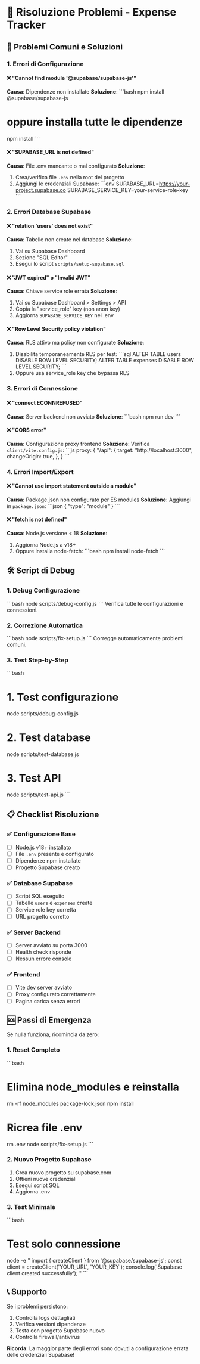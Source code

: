 # 🚨 Risoluzione Problemi - Expense Tracker

## 🔧 Problemi Comuni e Soluzioni

### 1. Errori di Configurazione

#### ❌ "Cannot find module '@supabase/supabase-js'"
**Causa**: Dipendenze non installate
**Soluzione**:
\`\`\`bash
npm install @supabase/supabase-js
# oppure installa tutte le dipendenze
npm install
\`\`\`

#### ❌ "SUPABASE_URL is not defined"
**Causa**: File .env mancante o mal configurato
**Soluzione**:
1. Crea/verifica file `.env` nella root del progetto
2. Aggiungi le credenziali Supabase:
\`\`\`env
SUPABASE_URL=https://your-project.supabase.co
SUPABASE_SERVICE_KEY=your-service-role-key
\`\`\`

### 2. Errori Database Supabase

#### ❌ "relation 'users' does not exist"
**Causa**: Tabelle non create nel database
**Soluzione**:
1. Vai su Supabase Dashboard
2. Sezione "SQL Editor"
3. Esegui lo script `scripts/setup-supabase.sql`

#### ❌ "JWT expired" o "Invalid JWT"
**Causa**: Chiave service role errata
**Soluzione**:
1. Vai su Supabase Dashboard > Settings > API
2. Copia la "service_role" key (non anon key)
3. Aggiorna `SUPABASE_SERVICE_KEY` nel .env

#### ❌ "Row Level Security policy violation"
**Causa**: RLS attivo ma policy non configurate
**Soluzione**:
1. Disabilita temporaneamente RLS per test:
\`\`\`sql
ALTER TABLE users DISABLE ROW LEVEL SECURITY;
ALTER TABLE expenses DISABLE ROW LEVEL SECURITY;
\`\`\`
2. Oppure usa service_role key che bypassa RLS

### 3. Errori di Connessione

#### ❌ "connect ECONNREFUSED"
**Causa**: Server backend non avviato
**Soluzione**:
\`\`\`bash
npm run dev
\`\`\`

#### ❌ "CORS error"
**Causa**: Configurazione proxy frontend
**Soluzione**:
Verifica `client/vite.config.js`:
\`\`\`js
proxy: {
  "/api": {
    target: "http://localhost:3000",
    changeOrigin: true,
  },
}
\`\`\`

### 4. Errori Import/Export

#### ❌ "Cannot use import statement outside a module"
**Causa**: Package.json non configurato per ES modules
**Soluzione**:
Aggiungi in `package.json`:
\`\`\`json
{
  "type": "module"
}
\`\`\`

#### ❌ "fetch is not defined"
**Causa**: Node.js versione < 18
**Soluzione**:
1. Aggiorna Node.js a v18+
2. Oppure installa node-fetch:
\`\`\`bash
npm install node-fetch
\`\`\`

## 🛠️ Script di Debug

### 1. Debug Configurazione
\`\`\`bash
node scripts/debug-config.js
\`\`\`
Verifica tutte le configurazioni e connessioni.

### 2. Correzione Automatica
\`\`\`bash
node scripts/fix-setup.js
\`\`\`
Corregge automaticamente problemi comuni.

### 3. Test Step-by-Step
\`\`\`bash
# 1. Test configurazione
node scripts/debug-config.js

# 2. Test database
node scripts/test-database.js

# 3. Test API
node scripts/test-api.js
\`\`\`

## 📋 Checklist Risoluzione

### ✅ Configurazione Base
- [ ] Node.js v18+ installato
- [ ] File `.env` presente e configurato
- [ ] Dipendenze npm installate
- [ ] Progetto Supabase creato

### ✅ Database Supabase
- [ ] Script SQL eseguito
- [ ] Tabelle `users` e `expenses` create
- [ ] Service role key corretta
- [ ] URL progetto corretto

### ✅ Server Backend
- [ ] Server avviato su porta 3000
- [ ] Health check risponde
- [ ] Nessun errore console

### ✅ Frontend
- [ ] Vite dev server avviato
- [ ] Proxy configurato correttamente
- [ ] Pagina carica senza errori

## 🆘 Passi di Emergenza

Se nulla funziona, ricomincia da zero:

### 1. Reset Completo
\`\`\`bash
# Elimina node_modules e reinstalla
rm -rf node_modules package-lock.json
npm install

# Ricrea file .env
rm .env
node scripts/fix-setup.js
\`\`\`

### 2. Nuovo Progetto Supabase
1. Crea nuovo progetto su supabase.com
2. Ottieni nuove credenziali
3. Esegui script SQL
4. Aggiorna .env

### 3. Test Minimale
\`\`\`bash
# Test solo connessione
node -e "
import { createClient } from '@supabase/supabase-js';
const client = createClient('YOUR_URL', 'YOUR_KEY');
console.log('Supabase client created successfully');
"
\`\`\`

## 📞 Supporto

Se i problemi persistono:
1. Controlla logs dettagliati
2. Verifica versioni dipendenze
3. Testa con progetto Supabase nuovo
4. Controlla firewall/antivirus

**Ricorda**: La maggior parte degli errori sono dovuti a configurazione errata delle credenziali Supabase!
